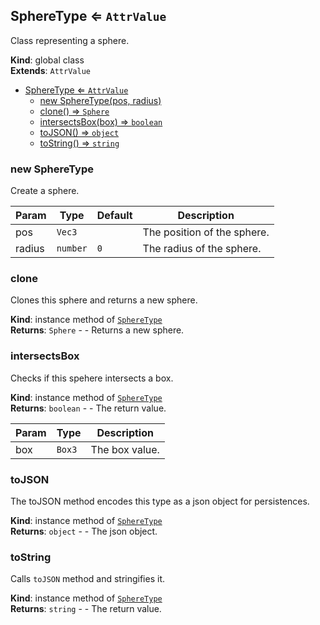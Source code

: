 <a name="SphereType"></a>

## SphereType ⇐ <code>AttrValue</code>
Class representing a sphere.

**Kind**: global class  
**Extends**: <code>AttrValue</code>  

* [SphereType ⇐ <code>AttrValue</code>](#SphereType)
    * [new SphereType(pos, radius)](#new-SphereType)
    * [clone() ⇒ <code>Sphere</code>](#clone)
    * [intersectsBox(box) ⇒ <code>boolean</code>](#intersectsBox)
    * [toJSON() ⇒ <code>object</code>](#toJSON)
    * [toString() ⇒ <code>string</code>](#toString)

<a name="new_SphereType_new"></a>

### new SphereType
Create a sphere.


| Param | Type | Default | Description |
| --- | --- | --- | --- |
| pos | <code>Vec3</code> |  | The position of the sphere. |
| radius | <code>number</code> | <code>0</code> | The radius of the sphere. |

<a name="SphereType+clone"></a>

### clone
Clones this sphere and returns a new sphere.

**Kind**: instance method of [<code>SphereType</code>](#SphereType)  
**Returns**: <code>Sphere</code> - - Returns a new sphere.  
<a name="SphereType+intersectsBox"></a>

### intersectsBox
Checks if this spehere intersects a box.

**Kind**: instance method of [<code>SphereType</code>](#SphereType)  
**Returns**: <code>boolean</code> - - The return value.  

| Param | Type | Description |
| --- | --- | --- |
| box | <code>Box3</code> | The box value. |

<a name="SphereType+toJSON"></a>

### toJSON
The toJSON method encodes this type as a json object for persistences.

**Kind**: instance method of [<code>SphereType</code>](#SphereType)  
**Returns**: <code>object</code> - - The json object.  
<a name="SphereType+toString"></a>

### toString
Calls `toJSON` method and stringifies it.

**Kind**: instance method of [<code>SphereType</code>](#SphereType)  
**Returns**: <code>string</code> - - The return value.  
